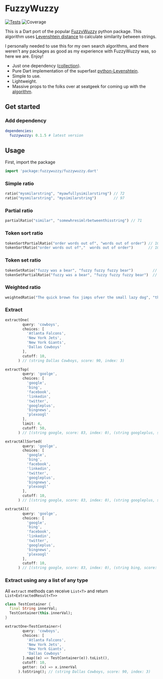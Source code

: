 # FuzzyWuzzy

[![Tests](https://github.com/SphericalKat/dart-fuzzywuzzy/actions/workflows/test.yml/badge.svg)](https://github.com/SphericalKat/dart-fuzzywuzzy/actions/workflows/test.yml)
![Coverage](https://raw.githubusercontent.com/sphericalkat/dart-fuzzywuzzy/master/coverage_badge.svg?sanitize=true)

This is a Dart port of the popular [FuzzyWuzzy](https://github.com/seatgeek/fuzzywuzzy) python package. This algorithm uses [Levenshtein distance](https://en.wikipedia.org/wiki/Levenshtein_distance) to calculate similarity between strings.

I personally needed to use this for my own search algorithms, and there weren't any packages as good as my experience with FuzzyWuzzy was, so here we are. Enjoy!

- Just one dependency ([collection](https://pub.dev/packages/collection)).
- Pure Dart implementation of the superfast [python-Levenshtein](https://github.com/ztane/python-Levenshtein/).
- Simple to use.
- Lightweight.
- Massive props to the folks over at seatgeek for coming up with the [algorithm](https://chairnerd.seatgeek.com/fuzzywuzzy-fuzzy-string-matching-in-python/).

## Get started

### Add dependency

```yaml
dependencies:
  fuzzywuzzy: 0.1.5 # latest version
```

## Usage

First, import the package

```dart
import 'package:fuzzywuzzy/fuzzywuzzy.dart'
```

### Simple ratio

```dart
ratio("mysmilarstring", "myawfullysimilarstirng") // 72
ratio("mysmilarstring", "mysimilarstring")        // 97
```

### Partial ratio

```dart
partialRatio("similar", "somewhresimlrbetweenthisstring") // 71
```

### Token sort ratio

```dart
tokenSortPartialRatio("order words out of", "words out of order") // 100
tokenSortRatio("order words out of","  words out of order")       // 100
```

### Token set ratio

```dart
tokenSetRatio("fuzzy was a bear", "fuzzy fuzzy fuzzy bear")         // 100
tokenSetPartialRatio("fuzzy was a bear", "fuzzy fuzzy fuzzy bear")  // 100
```

### Weighted ratio

```dart
weightedRatio("The quick brown fox jimps ofver the small lazy dog", "the quick brown fox jumps over the small lazy dog") // 97
```

### Extract

```dart
extractOne(
        query: 'cowboys',
        choices: [
          'Atlanta Falcons',
          'New York Jets',
          'New York Giants',
          'Dallas Cowboys'
        ],
        cutoff: 10,
      ) // (string Dallas Cowboys, score: 90, index: 3)
```

```dart
extractTop(
        query: 'goolge',
        choices: [
          'google',
          'bing',
          'facebook',
          'linkedin',
          'twitter',
          'googleplus',
          'bingnews',
          'plexoogl'
        ],
        limit: 4,
        cutoff: 50,
      ) // [(string google, score: 83, index: 0), (string googleplus, score: 75, index: 5)]
```
```dart
extractAllSorted(
        query: 'goolge',
        choices: [
          'google',
          'bing',
          'facebook',
          'linkedin',
          'twitter',
          'googleplus',
          'bingnews',
          'plexoogl'
        ],
        cutoff: 10,
      ) // [(string google, score: 83, index: 0), (string googleplus, score: 75, index: 5), (string plexoogl, score: 43, index: 7), (string bingnews, score: 29, index: 6), (string linkedin, score: 29, index: 3), (string facebook, score: 29, index: 2), (string bing, score: 23, index: 1), (string twitter, score: 15, index: 4)]
```
```dart
extractAll(
        query: 'goolge',
        choices: [
          'google',
          'bing',
          'facebook',
          'linkedin',
          'twitter',
          'googleplus',
          'bingnews',
          'plexoogl'
        ],
        cutoff: 10,
      ) // [(string google, score: 83, index: 0), (string bing, score: 23, index: 1), (string facebook, score: 29, index: 2), (string linkedin, score: 29, index: 3), (string twitter, score: 15, index: 4), (string googleplus, score: 75, index: 5), (string bingnews, score: 29, index: 6), (string plexoogl, score: 43, index: 7)]
```
### Extract using any a list of any type
All `extract` methods can receive `List<T>` and return `List<ExtractedResult<T>>`
```dart
class TestContainer {
  final String innerVal;
  TestContainer(this.innerVal);
}

extractOne<TestContainer>(
        query: 'cowboys',
        choices: [
          'Atlanta Falcons',
          'New York Jets',
          'New York Giants',
          'Dallas Cowboys'
        ].map((e) => TestContainer(e)).toList(),
        cutoff: 10,
        getter: (x) => x.innerVal
      ).toString(); // (string Dallas Cowboys, score: 90, index: 3)
```